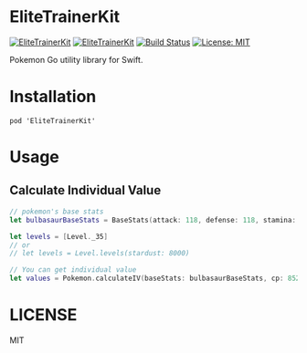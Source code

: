 # EliteTrainerKit

[![EliteTrainerKit](https://cocoapods.org/pods/EliteTrainerKit)](https://cocoapod-badges.herokuapp.com/v/EliteTrainerKit/badge.png)
[![EliteTrainerKit](https://cocoapods.org/pods/EliteTrainerKit)](https://cocoapod-badges.herokuapp.com/p/EliteTrainerKit/badge.png)
[![Build Status](https://travis-ci.org/starhoshi/EliteTrainerKit.svg?branch=master)](https://travis-ci.org/starhoshi/EliteTrainerKit)
[![License: MIT](https://img.shields.io/badge/License-MIT-green.svg)](https://opensource.org/licenses/MIT)


Pokemon Go utility library for Swift.

# Installation

```
pod 'EliteTrainerKit'
```

# Usage

## Calculate Individual Value

```swift
// pokemon's base stats
let bulbasaurBaseStats = BaseStats(attack: 118, defense: 118, stamina: 90)

let levels = [Level._35]
// or
// let levels = Level.levels(stardust: 8000)

// You can get individual value
let values = Pokemon.calculateIV(baseStats: bulbasaurBaseStats, cp: 852, hp: 76, levels: levels)
```

# LICENSE

MIT
